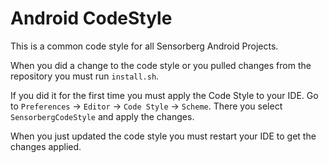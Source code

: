 # Android CodeStyle
This is a common code style for all Sensorberg Android Projects.

When you did a change to the code style or you pulled changes from the repository you must run `install.sh`.

If you did it for the first time you must apply the Code Style to your IDE. Go to `Preferences` -> `Editor` -> `Code Style` -> `Scheme`. There you select `SensorbergCodeStyle` and apply the changes.

When you just updated the code style you must restart your IDE to get the changes applied.
